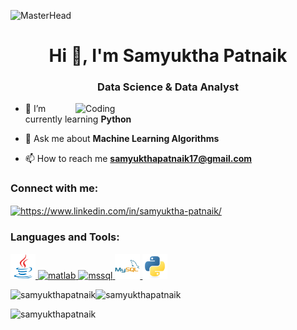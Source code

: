 ![MasterHead](https://miro.medium.com/max/1400/1*RqZtWmB7eMyIbJufBcxlUw.png)
<h1 align="center">Hi 👋, I'm Samyuktha Patnaik</h1>
<h3 align="center">Data Science & Data Analyst</h3>
<img align="right" alt="Coding" width="400" src="https://c.tenor.com/FP3KLUuiKOkAAAAC/computer-typing.gif">



- 🌱 I’m currently learning **Python**

- 💬 Ask me about **Machine Learning Algorithms**

- 📫 How to reach me **samyukthapatnaik17@gmail.com**

<h3 align="left">Connect with me:</h3>
<p align="left">
<a href="https://linkedin.com/in/https://www.linkedin.com/in/samyuktha-patnaik/" target="blank"><img align="center" src="https://raw.githubusercontent.com/rahuldkjain/github-profile-readme-generator/master/src/images/icons/Social/linked-in-alt.svg" alt="https://www.linkedin.com/in/samyuktha-patnaik/" height="30" width="40" /></a>
</p>

<h3 align="left">Languages and Tools:</h3>
<p align="left"> <a href="https://www.java.com" target="_blank" rel="noreferrer"> <img src="https://raw.githubusercontent.com/devicons/devicon/master/icons/java/java-original.svg" alt="java" width="40" height="40"/> </a> <a href="https://www.mathworks.com/" target="_blank" rel="noreferrer"> <img src="https://upload.wikimedia.org/wikipedia/commons/2/21/Matlab_Logo.png" alt="matlab" width="40" height="40"/> </a> <a href="https://www.microsoft.com/en-us/sql-server" target="_blank" rel="noreferrer"> <img src="https://www.svgrepo.com/show/303229/microsoft-sql-server-logo.svg" alt="mssql" width="40" height="40"/> </a> <a href="https://www.mysql.com/" target="_blank" rel="noreferrer"> <img src="https://raw.githubusercontent.com/devicons/devicon/master/icons/mysql/mysql-original-wordmark.svg" alt="mysql" width="40" height="40"/> </a> <a href="https://www.python.org" target="_blank" rel="noreferrer"> <img src="https://raw.githubusercontent.com/devicons/devicon/master/icons/python/python-original.svg" alt="python" width="40" height="40"/> </a> </p>

<p><img align="left" src="https://github-readme-stats.vercel.app/api/top-langs?username=samyukthapatnaik&show_icons=true&locale=en&layout=compact" alt="samyukthapatnaik" /></p>

<p>&nbsp;<img align="left" src="https://github-readme-stats.vercel.app/api?username=samyukthapatnaik&show_icons=true&locale=en" alt="samyukthapatnaik" /></p>

<p><img align="left" src="https://github-readme-streak-stats.herokuapp.com/?user=samyukthapatnaik&" alt="samyukthapatnaik" /></p>
